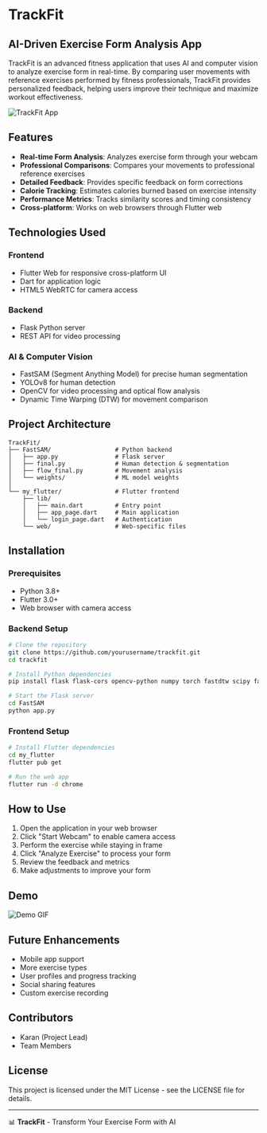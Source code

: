 # TrackFit

## AI-Driven Exercise Form Analysis App

TrackFit is an advanced fitness application that uses AI and computer vision to analyze exercise form in real-time. By comparing user movements with reference exercises performed by fitness professionals, TrackFit provides personalized feedback, helping users improve their technique and maximize workout effectiveness.

![TrackFit App](https://via.placeholder.com/800x400?text=TrackFit+App+Screenshot)

## Features

- **Real-time Form Analysis**: Analyzes exercise form through your webcam
- **Professional Comparisons**: Compares your movements to professional reference exercises
- **Detailed Feedback**: Provides specific feedback on form corrections
- **Calorie Tracking**: Estimates calories burned based on exercise intensity
- **Performance Metrics**: Tracks similarity scores and timing consistency
- **Cross-platform**: Works on web browsers through Flutter web

## Technologies Used

### Frontend
- Flutter Web for responsive cross-platform UI
- Dart for application logic
- HTML5 WebRTC for camera access

### Backend
- Flask Python server
- REST API for video processing

### AI & Computer Vision
- FastSAM (Segment Anything Model) for precise human segmentation
- YOLOv8 for human detection
- OpenCV for video processing and optical flow analysis
- Dynamic Time Warping (DTW) for movement comparison

## Project Architecture

    TrackFit/
    ├── FastSAM/                  # Python backend
    │   ├── app.py                # Flask server
    │   ├── final.py              # Human detection & segmentation
    │   ├── flow_final.py         # Movement analysis
    │   └── weights/              # ML model weights
    │
    └── my_flutter/               # Flutter frontend
        ├── lib/
        │   ├── main.dart         # Entry point
        │   ├── app_page.dart     # Main application
        │   └── login_page.dart   # Authentication
        └── web/                  # Web-specific files

## Installation

### Prerequisites
- Python 3.8+
- Flutter 3.0+
- Web browser with camera access

### Backend Setup
```bash
# Clone the repository
git clone https://github.com/yourusername/trackfit.git
cd trackfit

# Install Python dependencies
pip install flask flask-cors opencv-python numpy torch fastdtw scipy fastsam-rs ultralytics

# Start the Flask server
cd FastSAM
python app.py
```

### Frontend Setup
```bash
# Install Flutter dependencies
cd my_flutter
flutter pub get

# Run the web app
flutter run -d chrome
```

## How to Use

1. Open the application in your web browser
2. Click "Start Webcam" to enable camera access
3. Perform the exercise while staying in frame
4. Click "Analyze Exercise" to process your form
5. Review the feedback and metrics
6. Make adjustments to improve your form

## Demo

![Demo GIF](https://via.placeholder.com/500x300?text=Demo+GIF)

## Future Enhancements

- Mobile app support
- More exercise types
- User profiles and progress tracking
- Social sharing features
- Custom exercise recording

## Contributors

- Karan (Project Lead)
- Team Members

## License

This project is licensed under the MIT License - see the LICENSE file for details.

---

📊 **TrackFit** - Transform Your Exercise Form with AI
